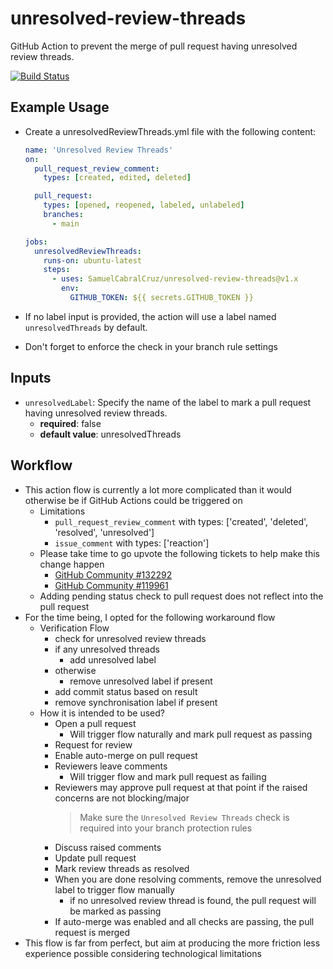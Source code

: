 # unresolved-review-threads

GitHub Action to prevent the merge of pull request having unresolved review threads.

[![Build Status](https://github.com/SamuelCabralCruz/unresolved-review-threads/workflows/CI%20-%20Pipeline/badge.svg)](https://github.com/SamuelCabralCruz/unresolved-review-threads/actions)

## Example Usage

- Create a unresolvedReviewThreads.yml file with the following content:

  ```yaml
  name: 'Unresolved Review Threads'
  on:
    pull_request_review_comment:
      types: [created, edited, deleted]

    pull_request:
      types: [opened, reopened, labeled, unlabeled]
      branches:
        - main

  jobs:
    unresolvedReviewThreads:
      runs-on: ubuntu-latest
      steps:
        - uses: SamuelCabralCruz/unresolved-review-threads@v1.x
          env:
            GITHUB_TOKEN: ${{ secrets.GITHUB_TOKEN }}
  ```

- If no label input is provided, the action will use a label named `unresolvedThreads` by default.
- Don't forget to enforce the check in your branch rule settings

## Inputs

- `unresolvedLabel`: Specify the name of the label to mark a pull request having unresolved review threads.
  - __required__: false
  - __default value__: unresolvedThreads
  
## Workflow

- This action flow is currently a lot more complicated than it would otherwise be if GitHub Actions could be triggered on
  - Limitations
    - `pull_request_review_comment` with types: ['created', 'deleted', 'resolved', 'unresolved']
    - `issue_comment` with types: ['reaction']
  - Please take time to go upvote the following tickets to help make this change happen
    - [GitHub Community #132292](https://github.community/t/feature-request-event-trigger-on-pr-review-comment-resolution-change/132292)
    - [GitHub Community #119961](https://github.community/t/trigger-workflow-on-issue-comment-reaction/119961)
  - Adding pending status check to pull request does not reflect into the pull request
- For the time being, I opted for the following workaround flow
  - Verification Flow
    - check for unresolved review threads
    - if any unresolved threads
      - add unresolved label
    - otherwise
      - remove unresolved label if present
    - add commit status based on result
    - remove synchronisation label if present
  - How it is intended to be used?
    - Open a pull request
      - Will trigger flow naturally and mark pull request as passing 
    - Request for review
    - Enable auto-merge on pull request
    - Reviewers leave comments 
      - Will trigger flow and mark pull request as failing
    - Reviewers may approve pull request at that point if the raised concerns are not blocking/major
      > Make sure the `Unresolved Review Threads` check is required into your branch protection rules
    - Discuss raised comments
    - Update pull request
    - Mark review threads as resolved
    - When you are done resolving comments, remove the unresolved label to trigger flow manually
      - if no unresolved review thread is found, the pull request will be marked as passing
    - If auto-merge was enabled and all checks are passing, the pull request is merged
- This flow is far from perfect, but aim at producing the more friction less experience possible considering technological limitations

